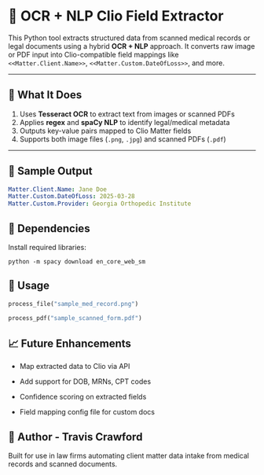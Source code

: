 # 🧠 OCR + NLP Clio Field Extractor

This Python tool extracts structured data from scanned medical records or legal documents using a hybrid **OCR + NLP** approach. It converts raw image or PDF input into Clio-compatible field mappings like `<<Matter.Client.Name>>`, `<<Matter.Custom.DateOfLoss>>`, and more.

---

## 🚀 What It Does

1. Uses **Tesseract OCR** to extract text from images or scanned PDFs
2. Applies **regex** and **spaCy NLP** to identify legal/medical metadata
3. Outputs key-value pairs mapped to Clio Matter fields
4. Supports both image files (`.png`, `.jpg`) and scanned PDFs (`.pdf`)

---

## 📂 Sample Output

```yaml
Matter.Client.Name: Jane Doe
Matter.Custom.DateOfLoss: 2025-03-28
Matter.Custom.Provider: Georgia Orthopedic Institute
```
## 🧰 Dependencies
Install required libraries:

```pip install -r requirements.txt
python -m spacy download en_core_web_sm
```
## 🧪 Usage

```python
process_file("sample_med_record.png")
```
```python
process_pdf("sample_scanned_form.pdf")
```
## 📈 Future Enhancements
* Map extracted data to Clio via API

* Add support for DOB, MRNs, CPT codes

* Confidence scoring on extracted fields

* Field mapping config file for custom docs

## 👤 Author - Travis Crawford

Built for use in law firms automating client matter data intake from medical records and scanned documents.